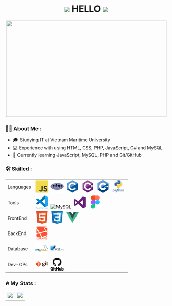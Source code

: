 <h1 align="center">
  <img src="https://media.giphy.com/media/hvRJCLFzcasrR4ia7z/giphy.gif" width="30px"/>
  HELLO
  <img src="https://media.giphy.com/media/hvRJCLFzcasrR4ia7z/giphy.gif" width="30px"/>
  
</h1>
<div align="center">
  <img src="https://media.giphy.com/media/WtTnAfZn6aVJfBzlN3/giphy.gif" width="500" height="300"/>
</div>

### :man_technologist: About Me :
- :mortar_board: Studying IT at Vietnam Maritime University
- :computer: Experience with using HTML, CSS, PHP, JavaScript, C# and MySQL
- :book: Currently learning JavaScript, MySQL, PHP and Git/GitHub 
### :hammer_and_wrench: Skilled :
<table align ="center">
  <tr>
    <td>Languages</td>
    <td>
      <img src="https://github.com/devicons/devicon/blob/master/icons/javascript/javascript-original.svg" title="JavaScript" alt="JavaScript" width="40" height="40"/>&nbsp;
      <img src="https://github.com/devicons/devicon/blob/master/icons/php/php-original.svg" title="PHP" alt="PHP" width"40" height="40"/>&nbsp;
      <img src="https://github.com/devicons/devicon/blob/master/icons/c/c-original.svg" title="C" alt="C" width="40" height="40"/>&nbsp;
      <img src="https://github.com/devicons/devicon/blob/master/icons/csharp/csharp-original.svg" title="C#" alt="C#" width="40" height="40"/>&nbsp;
      <img src="https://github.com/devicons/devicon/blob/master/icons/cplusplus/cplusplus-original.svg" title="C++" alt="C++" width="40" height="40"/>&nbsp;
      <img src="https://github.com/devicons/devicon/blob/master/icons/python/python-original-wordmark.svg" title="Python" alt="Python" width="40" height="40"/>&nbsp;
    </td>
  </tr>
  <tr>
    <td>Tools</td>
    <td>
      <img src="https://github.com/devicons/devicon/blob/master/icons/vscode/vscode-original-wordmark.svg" title="VSCode" alt="VSCode" width="40" height="40"/>&nbsp;
      <img src="https://e7.pngegg.com/pngimages/515/909/png-clipart-microsoft-sql-server-computer-servers-database-microsoft-microsoft-sql-server-server-computer.png" title="MySQL" alt="MySQL" width="45" height="40"/>&nbsp;
      <img src="https://github.com/devicons/devicon/blob/master/icons/visualstudio/visualstudio-plain.svg" title="VS" alt="VS" width="38" height="38"/>&nbsp;
      <img src="https://github.com/devicons/devicon/blob/master/icons/figma/figma-original.svg" title="Figma" alt="Figma" width="40" height="40"/>&nbsp;
    </td>
  </tr>
  <tr>
    <td>FrontEnd</td>
    <td>
      <img src="https://github.com/devicons/devicon/blob/master/icons/html5/html5-original.svg" title="HTML" alt="HTML" width="40" height="40"/>&nbsp;
      <img src="https://github.com/devicons/devicon/blob/master/icons/css3/css3-original.svg" title="CSS" alt="CSS" width="40" height="40"/>&nbsp;
      <img src="https://github.com/devicons/devicon/blob/master/icons/vuejs/vuejs-original.svg" title="VueJS" alt="VueJS" width="40" height="40"/>&nbsp;
    </td>
  </tr>
  <tr>
    <td>BackEnd</td>
    <td>
      <img src="https://github.com/devicons/devicon/blob/master/icons/laravel/laravel-plain-wordmark.svg" title="laravel" alt="laravel" width="40" height="40"/>&nbsp;
    </td>
  </tr>
  <tr>
    <td>Database</td>
    <td>
      <img src="https://github.com/devicons/devicon/blob/master/icons/mysql/mysql-original-wordmark.svg" title="MySQL" alt="MySQL" width="40" height="40"/>&nbsp;
      <img src="https://github.com/devicons/devicon/blob/master/icons/sqlite/sqlite-original-wordmark.svg" title="SQLLite" alt="SQLLite" width="40" height="40"/>&nbsp;
    </td>
  </tr>
  <tr>
    <td>Dev-OPs</td>
    <td>
      <img src="https://github.com/devicons/devicon/blob/master/icons/git/git-original-wordmark.svg" title="GIT" alt="GIT" width="40" height="40"/>&nbsp;
      <img src="https://github.com/devicons/devicon/blob/master/icons/github/github-original-wordmark.svg" title="Github" alt="Github" width="40" height="40"/>&nbsp;
    </td>
  </tr>
</table>

### :fire: My Stats :

<table align ="center">
  <tr>
    <td><img src="http://github-readme-streak-stats.herokuapp.com?user=phphuc0608&theme=dark&background=000000" /></td>
    <td><img src="https://github-readme-stats.vercel.app/api/top-langs/?username=phphuc0608&layout=compact&theme=vision-friendly-dark" /></td>
  </tr> 
</table>

